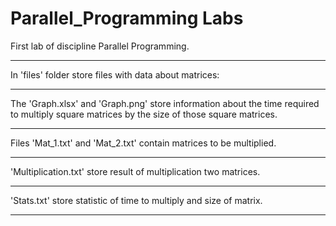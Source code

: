 # Parallel_Programming Labs
First lab of discipline Parallel Programming.
____________________________________________________________________________________________________________________________________________
In 'files' folder store files with data about matrices:
____________________________________________________________________________________________________________________________________________
The 'Graph.xlsx' and 'Graph.png' store information about the time required to multiply square matrices by the size of those square matrices.
____________________________________________________________________________________________________________________________________________
Files 'Mat_1.txt' and 'Mat_2.txt' contain matrices to be multiplied.
____________________________________________________________________________________________________________________________________________
'Multiplication.txt' store result of multiplication two matrices.
____________________________________________________________________________________________________________________________________________
'Stats.txt' store statistic of time to multiply and size of matrix.
____________________________________________________________________________________________________________________________________________
